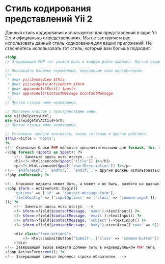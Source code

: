 Стиль кодирования представлений Yii 2
=====================================

Данный стиль кодирования используется для представлений в ядре Yii 2.x и официальных представлениях. Мы не заставляем
вас использовать данный стиль кодирования для ваших приложений. Не стесняйтесь использовать тот стиль, который вам
больше подходит.

```php
<?php
// Открывающий PHP тег должен быть в каждом файле шаблона. Пустая строка после открывающего тега также необходима.

// Описывайте входные переменные, переданные сюда контроллером.
/**
 * @var yii\base\View $this
 * @var yii\widgets\ActiveForm $form
 * @var app\models\Post[] $posts
 * @var app\models\ContactMessage $contactMessage
 */
// Пустая строка ниже необходима.

// Описание классов с пространствами имён.
use yii\helpers\Html;
use yii\widgets\ActiveForm;
// Пустая строка ниже необходима.

// Установка свойств контекста, вызов сеттеров и другие действия.
$this->title = 'Posts';
?>
<!-- Отдельные блоки PHP являются предпочтительными для foreach, for, if и т.д. -->
<?php foreach ($posts as $post): ?>
    <!-- Заметьте здесь есть отступ. -->
    <h2><?= Html::encode($post['title']) ?></h2>
    <p><?= Html::encode($post['shortDescription']) ?></p>
<!-- `endforeach;`, `endfor;`, `endif;`, и другие должны использоваться вместо `}` в случае использования множественных PHP блоков -->
<?php endforeach; ?>

<!-- Описание виджета может быть, а может и не быть, разбито на разных строках. -->
<?php $form = ActiveForm::begin([
    'options' => ['id' => 'contact-message-form'],
    'fieldConfig' => ['inputOptions' => ['class' => 'common-input']],
]); ?>
    <!-- Заметьте здесь есть отступ. -->
    <?= $form->field($contactMessage, 'name')->textInput() ?>
    <?= $form->field($contactMessage, 'email')->textInput() ?>
    <?= $form->field($contactMessage, 'subject')->textInput() ?>
    <?= $form->field($contactMessage, 'body')->textArea(['rows' => 6]) ?>

    <div class="form-actions">
        <?= Html::submitButton('Submit', ['class' => 'common-button']) ?>
    </div>
<!-- Завершающий вызов виджета должен быть в индивидуальном PHP теге. -->
<?php ActiveForm::end(); ?>
<!-- Завершающий символ переноса строки обязателен. -->

```
